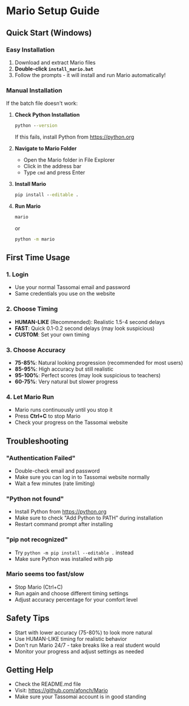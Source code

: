 # Mario Setup Guide

## Quick Start (Windows)

### Easy Installation
1. Download and extract Mario files
2. **Double-click `install_mario.bat`**
3. Follow the prompts - it will install and run Mario automatically!

### Manual Installation
If the batch file doesn't work:

1. **Check Python Installation**
   ```cmd
   python --version
   ```
   If this fails, install Python from https://python.org

2. **Navigate to Mario Folder**
   - Open the Mario folder in File Explorer
   - Click in the address bar
   - Type `cmd` and press Enter

3. **Install Mario**
   ```cmd
   pip install --editable .
   ```

4. **Run Mario**
   ```cmd
   mario
   ```
   or
   ```cmd
   python -m mario
   ```

## First Time Usage

### 1. Login
- Use your normal Tassomai email and password
- Same credentials you use on the website

### 2. Choose Timing
- **HUMAN-LIKE** (Recommended): Realistic 1.5-4 second delays
- **FAST**: Quick 0.1-0.2 second delays (may look suspicious)
- **CUSTOM**: Set your own timing

### 3. Choose Accuracy
- **75-85%**: Natural looking progression (recommended for most users)
- **85-95%**: High accuracy but still realistic
- **95-100%**: Perfect scores (may look suspicious to teachers)
- **60-75%**: Very natural but slower progress

### 4. Let Mario Run
- Mario runs continuously until you stop it
- Press **Ctrl+C** to stop Mario
- Check your progress on the Tassomai website

## Troubleshooting

### "Authentication Failed"
- Double-check email and password
- Make sure you can log in to Tassomai website normally
- Wait a few minutes (rate limiting)

### "Python not found"
- Install Python from https://python.org
- Make sure to check "Add Python to PATH" during installation
- Restart command prompt after installing

### "pip not recognized"
- Try `python -m pip install --editable .` instead
- Make sure Python was installed with pip

### Mario seems too fast/slow
- Stop Mario (Ctrl+C)
- Run again and choose different timing settings
- Adjust accuracy percentage for your comfort level

## Safety Tips

- Start with lower accuracy (75-80%) to look more natural
- Use HUMAN-LIKE timing for realistic behavior
- Don't run Mario 24/7 - take breaks like a real student would
- Monitor your progress and adjust settings as needed

## Getting Help

- Check the README.md file
- Visit: https://github.com/afonch/Mario
- Make sure your Tassomai account is in good standing
